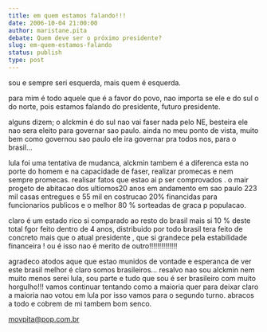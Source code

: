 ```yaml
---
title: em quem estamos falando!!!
date: 2006-10-04 21:00:00
author: maristane.pita
debate: Quem deve ser o próximo presidente?
slug: em-quem-estamos-falando
status: publish 
type: post
---
```


sou e sempre seri esquerda, mais quem é esquerda.


para mim é todo aquele que é a favor do povo, nao importa se ele e do sul o do norte, pois estamos falando do presidente, futuro presidente.


alguns dizem; o alckmin é do sul nao vai faser nada pelo NE, besteira ele nao sera eleito para governar sao paulo. ainda no meu ponto de vista, muito bem como governou sao paulo ele ira governar pra todos nos, para o brasil...


lula foi uma tentativa de mudanca, alckmin tambem é a diferenca esta no porte do homem e na capacidade de faser, realizar promecas e nem sempre promecas. realisar fatos que estao ai p ser comprovados . o mair progeto de abitacao dos ultiomos20 anos em andamento em sao paulo 223 mil casas entregues e 55 mil en costrucao 20% financidas para funcionarios publicos e o melhor 80 % sorteadas de graca p populacao. 


claro é um estado rico si comparado ao resto do brasil mais si 10 % deste total fgor feito dentro de 4 anos, distribuido por todo brasil tera feito de concreto mais que o atual presidente , que si grandece pela estabilidade financeira ! ou é isso nao é merito de outro!!!!!!!!!!!!!!


agradeco atodos aque que estao munidos de vontade e esperanca de ver este brasil melhor é claro somos brasileiros... resalvo nao sou alckmin nem muito menos serei lula, sou parte e tudo que sou é ser brasileiro com muito horgulho!!! vamos continuar tentando como a maioria quer para deixar claro a maioria nao votou em lula por isso vamos para o segundo turno. abracos a todo e cobrem de mi tambem bom senco.


[movpita@pop.com.br](mailto:movpita@pop.com.br)


 


